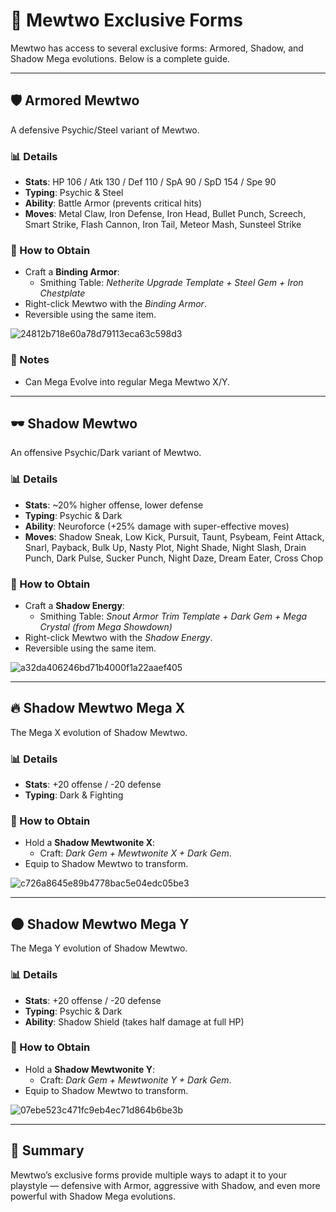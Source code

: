 # 🧬 Mewtwo Exclusive Forms

Mewtwo has access to several exclusive forms: Armored, Shadow, and Shadow Mega evolutions. Below is a complete guide.

---

## 🛡️ Armored Mewtwo

A defensive Psychic/Steel variant of Mewtwo.

### 📊 Details
- **Stats**: HP 106 / Atk 130 / Def 110 / SpA 90 / SpD 154 / Spe 90
- **Typing**: Psychic & Steel
- **Ability**: Battle Armor (prevents critical hits)
- **Moves**: Metal Claw, Iron Defense, Iron Head, Bullet Punch, Screech, Smart Strike, Flash Cannon, Iron Tail, Meteor Mash, Sunsteel Strike

### 🧪 How to Obtain
- Craft a **Binding Armor**:
  - Smithing Table: *Netherite Upgrade Template + Steel Gem + Iron Chestplate*
- Right-click Mewtwo with the *Binding Armor*.
- Reversible using the same item.

![24812b718e60a78d79113eca63c598d3](https://github.com/user-attachments/assets/9001fa9e-6e54-4278-8bc9-c3d79dc5b324)


### 📝 Notes
- Can Mega Evolve into regular Mega Mewtwo X/Y.

---

## 🕶️ Shadow Mewtwo

An offensive Psychic/Dark variant of Mewtwo.

### 📊 Details
- **Stats**: ~20% higher offense, lower defense
- **Typing**: Psychic & Dark
- **Ability**: Neuroforce (+25% damage with super-effective moves)
- **Moves**: Shadow Sneak, Low Kick, Pursuit, Taunt, Psybeam, Feint Attack, Snarl, Payback, Bulk Up, Nasty Plot, Night Shade, Night Slash, Drain Punch, Dark Pulse, Sucker Punch, Night Daze, Dream Eater, Cross Chop

### 🧪 How to Obtain
- Craft a **Shadow Energy**:
  - Smithing Table: *Snout Armor Trim Template + Dark Gem + Mega Crystal (from Mega Showdown)*
- Right-click Mewtwo with the *Shadow Energy*.
- Reversible using the same item.

![a32da406246bd71b4000f1a22aaef405](https://github.com/user-attachments/assets/33f2c457-b6f3-4cbf-a2a9-69de954cc842)


---

## 🔥 Shadow Mewtwo Mega X

The Mega X evolution of Shadow Mewtwo.

### 📊 Details
- **Stats**: +20 offense / -20 defense
- **Typing**: Dark & Fighting

### 🧪 How to Obtain
- Hold a **Shadow Mewtwonite X**:
  - Craft: *Dark Gem + Mewtwonite X + Dark Gem*.
- Equip to Shadow Mewtwo to transform.

![c726a8645e89b4778bac5e04edc05be3](https://github.com/user-attachments/assets/3708ba00-b99a-44ae-bd26-fc9e2b8476bd)


---

## 🌑 Shadow Mewtwo Mega Y

The Mega Y evolution of Shadow Mewtwo.

### 📊 Details
- **Stats**: +20 offense / -20 defense
- **Typing**: Psychic & Dark
- **Ability**: Shadow Shield (takes half damage at full HP)

### 🧪 How to Obtain
- Hold a **Shadow Mewtwonite Y**:
  - Craft: *Dark Gem + Mewtwonite Y + Dark Gem*.
- Equip to Shadow Mewtwo to transform.

![07ebe523c471fc9eb4ec71d864b6be3b](https://github.com/user-attachments/assets/9903b267-0dd5-4d22-b277-cf8cf40f7393)


---

## 📝 Summary
Mewtwo’s exclusive forms provide multiple ways to adapt it to your playstyle — defensive with Armor, aggressive with Shadow, and even more powerful with Shadow Mega evolutions.
